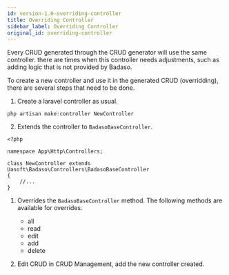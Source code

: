 ```yaml
---
id: version-1.0-overriding-controller
title: Overriding Controller
sidebar_label: Overriding Controller
original_id: overriding-controller
---
```


Every CRUD generated through the CRUD generator will use the same controller. there are times when this controller needs adjustments, such as adding logic that is not provided by Badaso.

To create a new controller and use it in the generated CRUD (overridding), there are several steps that need to be done.
1. Create a laravel controller as usual.
```
php artisan make:controller NewController
```

2. Extends the controller to `BadasoBaseController`.

<!--DOCUSAURUS_CODE_TABS-->
<!--PHP-->
```
<?php

namespace App\Http\Controllers;

class NewController extends Uasoft\Badaso\Controllers\BadasoBaseController
{
    //...
}
```
<!--END_DOCUSAURUS_CODE_TABS-->

1. Overrides the `BadasoBaseController` method. The following methods are available for overrides.
    - all
    - read
    - edit
    - add
    - delete
    
2. Edit CRUD in CRUD Management, add the new controller created.